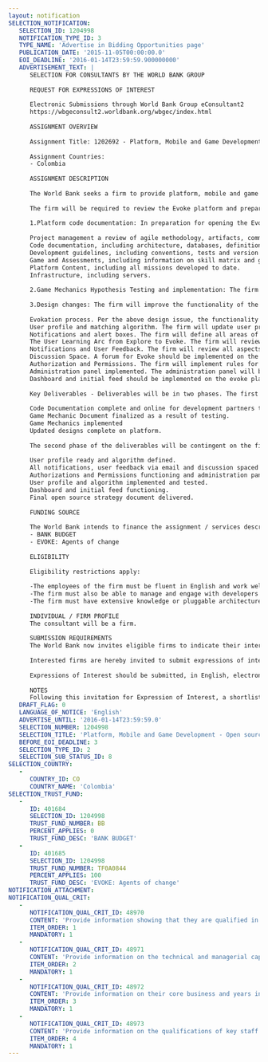 ```yaml
---
layout: notification
SELECTION_NOTIFICATION: 
   SELECTION_ID: 1204998
   NOTIFICATION_TYPE_ID: 3
   TYPE_NAME: 'Advertise in Bidding Opportunities page'
   PUBLICATION_DATE: '2015-11-05T00:00:00.0'
   EOI_DEADLINE: '2016-01-14T23:59:59.900000000'
   ADVERTISEMENT_TEXT: |
      SELECTION FOR CONSULTANTS BY THE WORLD BANK GROUP
      
      REQUEST FOR EXPRESSIONS OF INTEREST
      
      Electronic Submissions through World Bank Group eConsultant2
      https://wbgeconsult2.worldbank.org/wbgec/index.html
      
      ASSIGNMENT OVERVIEW
      
      Assignment Title: 1202692 - Platform, Mobile and Game Development - Open source management, user testing, and preparation for March 2016 pilot - Competitive Firm Contract
      
      Assignment Countries:
      - Colombia
      
      ASSIGNMENT DESCRIPTION
      
      The World Bank seeks a firm to provide platform, mobile and game design and development support to the existing beta version of Evoke 2.0. The Evoke 2.0 platform will be an open source resource available to partner organizations around the world. Through this Project on Peace in Colombia, the World Bank seeks technology developers to prepare the Evoke platform for this open source phase and provide the framework to scale the project globally. The firm will be responsible for reviewing the existing user flow and functionality of the existing platform, designing and delivering a series of user tests, and updating the platform design and functionality based on user feedback. The firm will also be responsible for designing and implementing an open source strategy for the platform.
      
      The firm will be required to review the Evoke platform and prepare and implement a strategy for open source deployment and management of the platform. Together with the World Bank team, the firm will also be responsible for user tests on the platform. 
      
      1.Platform code documentation: In preparation for opening the Evoke platform to partners, the firm will document all relevant code that is currently on the platform as an orientation to partners in Colombia to be able to run an instance of the platform for Colombia as well as adapt and modify the code to meet their specific context. Categories for documentation would include, but not be limited to, issues such as:
      
      Project management a review of agile methodology, artifacts, communication and meeting notes.
      Code documentation, including architecture, databases, definitions and plugins.
      Development guidelines, including conventions, tests and version control.
      Game and Assessments, including information on skill matrix and game mechanics.
      Platform Content, including all missions developed to date.
      Infrastructure, including servers.
      
      2.Game Mechanics Hypothesis Testing and implementation: The firm will participate in a play test with students in Colombia to test the game mechanics particularly as they relate to points, skills development and badge acquisition. The firm will conduct a user test with at least 15 participants to better understand engagement with the platform. Based on results of the user play test the firm will update the user interface and engagement with the platform improving specific design issues in the platform. The firm will specifically focus on implementation of badges, dossier, levels, points, progress bars, social features of following, and leadercloud should all be implemented for each mission on the site.
      
      3.Design changes: The firm will improve the functionality of the transition from the various phases of the platform, including development and submission of the Evokation. Core functionality such as submitting evidence, accepting allies, and commenting will also be redesigned. The user profile design will also be updated. The firm will be responsible for updating the platform prior to open source release with the following objectives to be considered:
      
      Evokation process. Per the above design issue, the functionality and tools for use to develop and submit an evokation will be tested and fully functional. 
      User profile and matching algorithm. The firm will update user profile psychometric questions and begin design of the matching algorithm.
      Notifications and alert boxes. The firm will define all areas of the platform where notifications and alert boxes will be included.
      The User Learning Arc from Explore to Evoke. The firm will review the progression of action from Explore to Evoke and insure that the game mechanics regarding unlocking of phases and social interaction between players is functioning.
      Notifications and User Feedback. The firm will review all aspects of the platform and recommend areas where user feedback and/or notifications to the user are needed. The firm will then design and implement those feedback mechanisms including both in platform and email notifications.
      Discussion Space. A forum for Evoke should be implemented on the platform. 
      Authorization and Permissions. The firm will implement rules for authorizations and permissions within the site.
      Administration panel implemented. The administration panel will be reviewed, updated, and adjusted to improve scalability of the platform with partners. 
      Dashboard and initial feed should be implemented on the evoke platform.
      
      Key Deliverables - Deliverables will be in two phases. The first phase per scope defined above the following are the key deliverables to be finished by the end of 90 days from signature of contract:
      
      Code Documentation complete and online for development partners to access.
      Game Mechanic Document finalized as a result of testing.
      Game Mechanics implemented
      Updated designs complete on platform.
      
      The second phase of the deliverables will be contingent on the first phase and are expected to be delivered 180 days after signature of the contract. These deliverables related to the specific design phase and are defined below:
      
      User profile ready and algorithm defined.
      All notifications, user feedback via email and discussion spaced scoped out, designed and implemented on the platform.
      Authorizations and Permissions functioning and administration panel implemented.
      User profile and algorithm implemented and tested. 
      Dashboard and initial feed functioning. 
      Final open source strategy document delivered. 
      
      FUNDING SOURCE
      
      The World Bank intends to finance the assignment / services described below under the following trust fund(s):
      - BANK BUDGET
      - EVOKE: Agents of change
      
      ELIGIBILITY
      
      Eligibility restrictions apply:
      
      -The employees of the firm must be fluent in English and work well with culturally diverse teams. 
      -The firm must also be able to manage and engage with developers from a distance. 
      -The firm must have extensive knowledge or pluggable architectures, GIT, PHP, Javascript, NodeJS and MySQL.
      
      INDIVIDUAL / FIRM PROFILE
      The consultant will be a firm. 
      
      SUBMISSION REQUIREMENTS
      The World Bank now invites eligible firms to indicate their interest in providing the services. Interested firms must provide information indicating that they are qualified to perform the services (brochures, description of similar assignments, experience in similar conditions, availability of appropriate skills among staff, etc. for firms; CV and cover letter for individuals). Please note that the total size of all attachments should be less than 5MB. Consultants may associate to enhance their qualifications.
      
      Interested firms are hereby invited to submit expressions of interest.
      
      Expressions of Interest should be submitted, in English, electronically through World Bank Group eTendering (https://wbgeconsult2.worldbank.org/wbgec/index.html)
      
      NOTES
      Following this invitation for Expression of Interest, a shortlist of qualified firms will be formally invited to submit proposals. Shortlisting and selection will be subject to the availability of funding.
   DRAFT_FLAG: 0
   LANGUAGE_OF_NOTICE: 'English'
   ADVERTISE_UNTIL: '2016-01-14T23:59:59.0'
   SELECTION_NUMBER: 1204998
   SELECTION_TITLE: 'Platform, Mobile and Game Development - Open source management, user testing, and preparation for March 2016 pilot - Competitive Firm Contract'
   BEFORE_EOI_DEADLINE: 3
   SELECTION_TYPE_ID: 2
   SELECTION_SUB_STATUS_ID: 8
SELECTION_COUNTRY: 
   - 
      COUNTRY_ID: CO
      COUNTRY_NAME: 'Colombia'
SELECTION_TRUST_FUND: 
   - 
      ID: 401684
      SELECTION_ID: 1204998
      TRUST_FUND_NUMBER: BB
      PERCENT_APPLIES: 0
      TRUST_FUND_DESC: 'BANK BUDGET'
   - 
      ID: 401685
      SELECTION_ID: 1204998
      TRUST_FUND_NUMBER: TF0A0844
      PERCENT_APPLIES: 100
      TRUST_FUND_DESC: 'EVOKE: Agents of change'
NOTIFICATION_ATTACHMENT: 
NOTIFICATION_QUAL_CRIT: 
   - 
      NOTIFICATION_QUAL_CRIT_ID: 48970
      CONTENT: 'Provide information showing that they are qualified in the field of the assignment.'
      ITEM_ORDER: 1
      MANDATORY: 1
   - 
      NOTIFICATION_QUAL_CRIT_ID: 48971
      CONTENT: 'Provide information on the technical and managerial capabilities of the firm.'
      ITEM_ORDER: 2
      MANDATORY: 1
   - 
      NOTIFICATION_QUAL_CRIT_ID: 48972
      CONTENT: 'Provide information on their core business and years in business.'
      ITEM_ORDER: 3
      MANDATORY: 1
   - 
      NOTIFICATION_QUAL_CRIT_ID: 48973
      CONTENT: 'Provide information on the qualifications of key staff.'
      ITEM_ORDER: 4
      MANDATORY: 1
---
```

